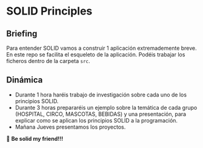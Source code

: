 # SOLID Principles

## Briefing

Para entender SOLID vamos a construir 1 aplicación extremademente breve. En este repo se facilita el esqueleto de la aplicación. Podéis trabajar los ficheros dentro de la carpeta `src`.

## Dinámica

- Durante 1 hora haréis trabajo de investigación sobre cada uno de los principios SOLID.
- Durante 3 horas prepararéis un ejemplo sobre la temática de cada grupo (HOSPITAL, CIRCO, MASCOTAS, BEBIDAS) y una presentación, para explicar como se aplican los principios SOLID a la programación.
- Mañana Jueves presentamos los proyectos.

:muscle: **Be solid my friend!!!**


